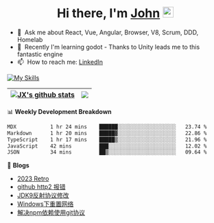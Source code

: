 <div align="center">
   <h1>Hi there, I'm <a href="https://www.linkedin.com/in/john-x-b26a9b251/">John</a> <img src="https://media.giphy.com/media/hvRJCLFzcasrR4ia7z/giphy.gif" width="25px"> </h1>
</div>



- 💬 &nbsp;Ask me about React, Vue, Angular, Browser, V8, Scrum, DDD, Homelab
- 📖 &nbsp;Recently I'm learning godot - Thanks to Unity leads me to this fantastic engine
- 📫 &nbsp;How to reach me: [LinkedIn](https://www.linkedin.com/in/john-x-b26a9b251/)


<!-- - 🔭 &nbsp;I’m currently working on [Ploger](https://www.github-trends.dev/) & [GitHub Ranking](https://www.github-ranking.dev/) -->
<!-- - ✍️ &nbsp;I blog here: [attackonmorty.com](https://www.attackonmorty.com/) -->

[![My Skills](https://skillicons.dev/icons?i=angular,vue,react,electron,lit,nextjs,tailwind,cs,dotnet,java,spring,azure,terraform,docker,kubernetes)](https://skillicons.dev)

| <a href="https://github.com/anuraghazra/github-readme-stats"><img align="center" src="https://git-stats-navy.vercel.app/api?username=johnxu16&show_icons=true&include_all_commits=true&theme=buefy&hide_border=true" alt="JX's github stats" /></a> | <a href="https://github.com/anuraghazra/github-readme-stats"><img align="center" src="https://git-stats-navy.vercel.app/api/top-langs/?username=johnxu16&layout=compact&theme=buefy&hide_border=true" /></a> |
| ------------- | ------------- |

📊 **Weekly Development Breakdown**
<!--START_SECTION:waka-->

```txt
MDX           1 hr 24 mins    ██████░░░░░░░░░░░░░░░░░░░   23.74 %
Markdown      1 hr 20 mins    █████▓░░░░░░░░░░░░░░░░░░░   22.86 %
TypeScript    1 hr 17 mins    █████▒░░░░░░░░░░░░░░░░░░░   21.96 %
JavaScript    42 mins         ███░░░░░░░░░░░░░░░░░░░░░░   12.02 %
JSON          34 mins         ██▒░░░░░░░░░░░░░░░░░░░░░░   09.64 %
```

<!--END_SECTION:waka-->

<!--
[![John's github stats](https://github-readme-stats-johnxu77.vercel.app/api?username=johnxu16&theme=dark)](https://github.com/johnxu77/github-readme-stats)
-->

📃 **Blogs**
<!-- BLOG-POST-LIST:START -->
- [2023 Retro](https://www.jxdev.com/blog/2023-retro)
- [github http2 报错](https://www.jxdev.com/blog/github-http2-error)
- [JDK9反射协议修改](https://www.jxdev.com/blog/jdk9-reflect-policy-changed)
- [Windows下重置网络](https://www.jxdev.com/blog/net-reset)
- [解决npm依赖使用git协议](https://www.jxdev.com/blog/npm-package-gitlink-error)
<!-- BLOG-POST-LIST:END -->
